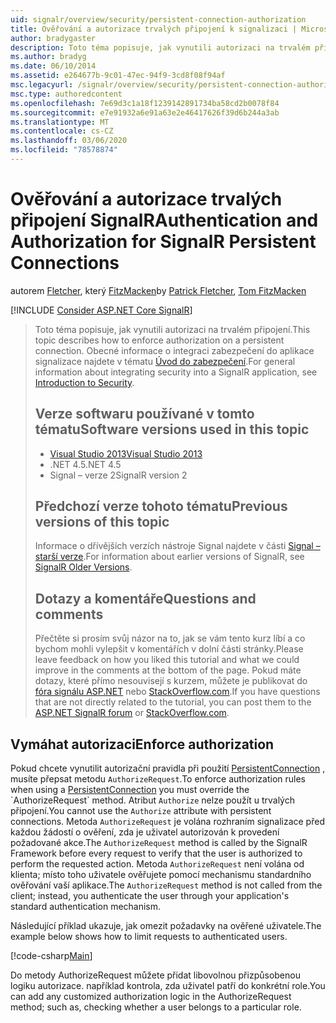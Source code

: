 ```yaml
---
uid: signalr/overview/security/persistent-connection-authorization
title: Ověřování a autorizace trvalých připojení k signalizaci | Microsoft Docs
author: bradygaster
description: Toto téma popisuje, jak vynutili autorizaci na trvalém připojení. Obecné informace o integraci zabezpečení do aplikace Signal,...
ms.author: bradyg
ms.date: 06/10/2014
ms.assetid: e264677b-9c01-47ec-94f9-3cd8f08f94af
msc.legacyurl: /signalr/overview/security/persistent-connection-authorization
msc.type: authoredcontent
ms.openlocfilehash: 7e69d3c1a18f1239142891734ba58cd2b0078f84
ms.sourcegitcommit: e7e91932a6e91a63e2e46417626f39d6b244a3ab
ms.translationtype: MT
ms.contentlocale: cs-CZ
ms.lasthandoff: 03/06/2020
ms.locfileid: "78578874"
---
```

# <a name="authentication-and-authorization-for-signalr-persistent-connections"></a><span data-ttu-id="312fc-104">Ověřování a autorizace trvalých připojení SignalR</span><span class="sxs-lookup"><span data-stu-id="312fc-104">Authentication and Authorization for SignalR Persistent Connections</span></span>

<span data-ttu-id="312fc-105">autorem [Fletcher](https://github.com/pfletcher), který [FitzMacken](https://github.com/tfitzmac)</span><span class="sxs-lookup"><span data-stu-id="312fc-105">by [Patrick Fletcher](https://github.com/pfletcher), [Tom FitzMacken](https://github.com/tfitzmac)</span></span>

[!INCLUDE [Consider ASP.NET Core SignalR](~/includes/signalr/signalr-version-disambiguation.md)]

> <span data-ttu-id="312fc-106">Toto téma popisuje, jak vynutili autorizaci na trvalém připojení.</span><span class="sxs-lookup"><span data-stu-id="312fc-106">This topic describes how to enforce authorization on a persistent connection.</span></span> <span data-ttu-id="312fc-107">Obecné informace o integraci zabezpečení do aplikace signalizace najdete v tématu [Úvod do zabezpečení](introduction-to-security.md).</span><span class="sxs-lookup"><span data-stu-id="312fc-107">For general information about integrating security into a SignalR application, see [Introduction to Security](introduction-to-security.md).</span></span>
>
> ## <a name="software-versions-used-in-this-topic"></a><span data-ttu-id="312fc-108">Verze softwaru používané v tomto tématu</span><span class="sxs-lookup"><span data-stu-id="312fc-108">Software versions used in this topic</span></span>
>
>
> - [<span data-ttu-id="312fc-109">Visual Studio 2013</span><span class="sxs-lookup"><span data-stu-id="312fc-109">Visual Studio 2013</span></span>](https://my.visualstudio.com/Downloads?q=visual%20studio%202013)
> - <span data-ttu-id="312fc-110">.NET 4.5</span><span class="sxs-lookup"><span data-stu-id="312fc-110">.NET 4.5</span></span>
> - <span data-ttu-id="312fc-111">Signal – verze 2</span><span class="sxs-lookup"><span data-stu-id="312fc-111">SignalR version 2</span></span>
>
>
>
> ## <a name="previous-versions-of-this-topic"></a><span data-ttu-id="312fc-112">Předchozí verze tohoto tématu</span><span class="sxs-lookup"><span data-stu-id="312fc-112">Previous versions of this topic</span></span>
>
> <span data-ttu-id="312fc-113">Informace o dřívějších verzích nástroje Signal najdete v části [Signal – starší verze](../older-versions/index.md).</span><span class="sxs-lookup"><span data-stu-id="312fc-113">For information about earlier versions of SignalR, see [SignalR Older Versions](../older-versions/index.md).</span></span>
>
> ## <a name="questions-and-comments"></a><span data-ttu-id="312fc-114">Dotazy a komentáře</span><span class="sxs-lookup"><span data-stu-id="312fc-114">Questions and comments</span></span>
>
> <span data-ttu-id="312fc-115">Přečtěte si prosím svůj názor na to, jak se vám tento kurz líbí a co bychom mohli vylepšit v komentářích v dolní části stránky.</span><span class="sxs-lookup"><span data-stu-id="312fc-115">Please leave feedback on how you liked this tutorial and what we could improve in the comments at the bottom of the page.</span></span> <span data-ttu-id="312fc-116">Pokud máte dotazy, které přímo nesouvisejí s kurzem, můžete je publikovat do [fóra signálu ASP.NET](https://forums.asp.net/1254.aspx/1?ASP+NET+SignalR) nebo [StackOverflow.com](http://stackoverflow.com/).</span><span class="sxs-lookup"><span data-stu-id="312fc-116">If you have questions that are not directly related to the tutorial, you can post them to the [ASP.NET SignalR forum](https://forums.asp.net/1254.aspx/1?ASP+NET+SignalR) or [StackOverflow.com](http://stackoverflow.com/).</span></span>

## <a name="enforce-authorization"></a><span data-ttu-id="312fc-117">Vymáhat autorizaci</span><span class="sxs-lookup"><span data-stu-id="312fc-117">Enforce authorization</span></span>

<span data-ttu-id="312fc-118">Pokud chcete vynutilit autorizační pravidla při použití [PersistentConnection](https://msdn.microsoft.com/library/microsoft.aspnet.signalr.persistentconnection(v=vs.111).aspx) , musíte přepsat metodu `AuthorizeRequest`.</span><span class="sxs-lookup"><span data-stu-id="312fc-118">To enforce authorization rules when using a [PersistentConnection](https://msdn.microsoft.com/library/microsoft.aspnet.signalr.persistentconnection(v=vs.111).aspx) you must override the `AuthorizeRequest` method.</span></span> <span data-ttu-id="312fc-119">Atribut `Authorize` nelze použít u trvalých připojení.</span><span class="sxs-lookup"><span data-stu-id="312fc-119">You cannot use the `Authorize` attribute with persistent connections.</span></span> <span data-ttu-id="312fc-120">Metoda `AuthorizeRequest` je volána rozhraním signalizace před každou žádostí o ověření, zda je uživatel autorizován k provedení požadované akce.</span><span class="sxs-lookup"><span data-stu-id="312fc-120">The `AuthorizeRequest` method is called by the SignalR Framework before every request to verify that the user is authorized to perform the requested action.</span></span> <span data-ttu-id="312fc-121">Metoda `AuthorizeRequest` není volána od klienta; místo toho uživatele ověřujete pomocí mechanismu standardního ověřování vaší aplikace.</span><span class="sxs-lookup"><span data-stu-id="312fc-121">The `AuthorizeRequest` method is not called from the client; instead, you authenticate the user through your application's standard authentication mechanism.</span></span>

<span data-ttu-id="312fc-122">Následující příklad ukazuje, jak omezit požadavky na ověřené uživatele.</span><span class="sxs-lookup"><span data-stu-id="312fc-122">The example below shows how to limit requests to authenticated users.</span></span>

[!code-csharp[Main](persistent-connection-authorization/samples/sample1.cs)]

<span data-ttu-id="312fc-123">Do metody AuthorizeRequest můžete přidat libovolnou přizpůsobenou logiku autorizace. například kontrola, zda uživatel patří do konkrétní role.</span><span class="sxs-lookup"><span data-stu-id="312fc-123">You can add any customized authorization logic in the AuthorizeRequest method; such as, checking whether a user belongs to a particular role.</span></span>
